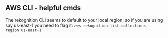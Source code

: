 ## AWS CLI - helpful cmds

The rekognition CLI seems to default to your local region, so if you are using say us-east-1 you need to flag it:
`aws rekognition list-collections --region us-east-1`

